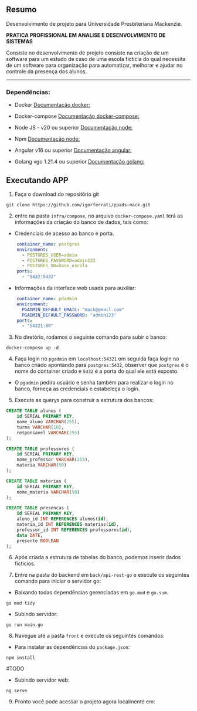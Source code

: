 ## Resumo

Desenvolvimento de projeto para Universidade Presbiteriana Mackenzie.

**PRATICA PROFISSIONAL EM ANALISE E DESENVOLVIMENTO DE SISTEMAS**

Consiste no desenvolvimento de projeto consiste na criação de um software para um estudo de caso de uma escola fictícia do qual necessita de um software para organização para automatizar, melhorar e ajudar no controle da presença dos alunos.

---

### Dependências:

- Docker
[Documentação docker:](https://docs.docker.com/engine/install/)

- Docker-compose
[Documentação docker-compose:](https://docs.docker.com/compose/install/)

- Node JS - v20 ou superior [Documentação node:](https://nodejs.org/en/download)
- Npm [Documentação node:](https://nodejs.org/en/download)

- Angular v16 ou superior
[Documentação angular:](https://angular.io/guide/setup-local)

- Golang vgo 1.21.4 ou superior
[Documentação golang:](https://go.dev/doc/install)

## Executando APP

1. Faça o download do repositório git

```
git clone https://github.com/igorferrati/ppads-mack.git
```

2. entre na pasta ```infra/compose```, no arquivo ```docker-compose.yaml``` terá as informações da criação do banco de dados, tais como:

- Credenciais de acesso ao banco e porta.

```yaml
    container_name: postgres
    environment:
      - POSTGRES_USER=admin
      - POSTGRES_PASSWORD=admin123
      - POSTGRES_DB=base_escola
    ports:
      - "5432:5432"
```
- Informações da interface web usada para auxiliar:

```yaml
    container_name: pdadmin
    environment:
      PGADMIN_DEFAULT_EMAIL: "mack@gmail.com"
      PGADMIN_DEFAULT_PASSWORD: "admin123"
    ports:
      - "54321:80"
```

3. No diretório, rodamos o seguinte comando para subir o banco:

```
docker-compose up -d
```

4. Faça login no ```pgadmin``` em ```localhost:54321``` em seguida faça login no banco criado apontando para ```postgres:5432```, observer que ```postgres``` é o nome do container criado e ```5432``` é a porta do qual ele está exposto. 

- O ```pgadmin``` pedira usuário e senha também para realizar o login no banco, forneça as credenciais e estabeleça o login.

5. Execute as querys para construir a estrutura dos bancos:

```SQL
CREATE TABLE alunos (
    id SERIAL PRIMARY KEY,
    nome_aluno VARCHAR(255),
    turma VARCHAR(10),
    responsavel VARCHAR(255)
);
```

```SQL
CREATE TABLE professores (
    id SERIAL PRIMARY KEY,
    nome_professor VARCHAR(255),
    materia VARCHAR(50)
);
```

```SQL
CREATE TABLE materias (
    id SERIAL PRIMARY KEY,
    nome_materia VARCHAR(50)
);
```

```SQL
CREATE TABLE presencas (
    id SERIAL PRIMARY KEY,
    aluno_id INT REFERENCES alunos(id),
    materia_id INT REFERENCES materias(id),
    professor_id INT REFERENCES professores(id),
    data DATE,
    presente BOOLEAN
);
```

6. Após criada a estrutura de tabelas do banco, podemos inserir dados ficticios.

7. Entre na pasta do backend em ```back/api-rest-go``` e execute os seguintes comando para iniciar o servidor go:

- Baixando todas dependências gerenciadas em ```go.mod``` e ```go.sum```.

```
go mod tidy
```

- Subindo servidor:
```
go run main.go
```

8. Navegue até a pasta ```front``` e execute os seguintes comandos:

- Para instalar as dependências do ```package.json```:

```
npm install
```
#TODO
- Subindo servidor web:

```
ng serve
```

9. Pronto você pode acessar o projeto agora localmente em:

